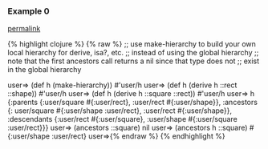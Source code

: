### Example 0
[permalink](#example-0)

{% highlight clojure %}
{% raw %}
;; use make-hierarchy to build your own local hierarchy for derive, isa?, etc.
;; instead of using the global hierarchy
;; note that the first ancestors call returns a nil since that type does not
;; exist in the global hierarchy

user=> (def h (make-hierarchy))
#'user/h
user=> (def h (derive h ::rect ::shape))
#'user/h
user=> (def h (derive h ::square ::rect))
#'user/h
user=> h
{:parents {:user/square #{:user/rect}, :user/rect #{:user/shape}}, :ancestors {:
user/square #{:user/shape :user/rect}, :user/rect #{:user/shape}}, :descendants
{:user/rect #{:user/square}, :user/shape #{:user/square :user/rect}}}
user=> (ancestors ::square)
nil
user=> (ancestors h ::square)
#{:user/shape :user/rect}
user=>{% endraw %}
{% endhighlight %}



